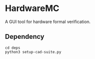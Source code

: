 # HardwareMC

A GUI tool for hardware formal verification.

## Dependency

```shell
cd deps
python3 setup-cad-suite.py
```